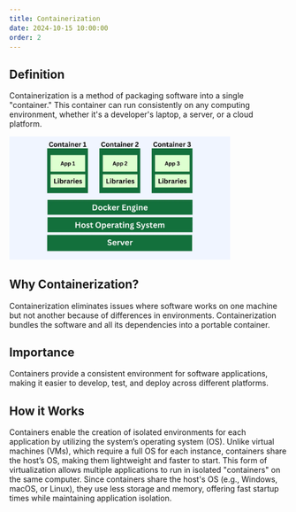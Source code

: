 ```yaml
---
title: Containerization
date: 2024-10-15 10:00:00
order: 2
---
```


## Definition
Containerization is a method of packaging software into a single "container." 
This container can run consistently on any computing environment, whether it's a developer's laptop, 
a server, or a cloud platform.

<img src="img/containerization.png" alt="Containerization Diagram" width="400"/>

## Why Containerization?
Containerization eliminates issues where software works on one machine but not another
because of differences in environments. Containerization bundles the software and all 
its dependencies into a portable container.

## Importance
Containers provide a consistent environment for software applications, 
making it easier to develop, test, and deploy across different platforms.

## How it Works
Containers enable the creation of isolated environments for each application by utilizing the system’s operating system (OS). Unlike virtual machines (VMs), which require a full OS for each instance, containers share the host’s OS, making them lightweight and faster to start. This form of virtualization allows multiple applications to run in isolated "containers" on the same computer. Since containers share the host's OS (e.g., Windows, macOS, or Linux), they use less storage and memory, offering fast startup times while maintaining application isolation.

